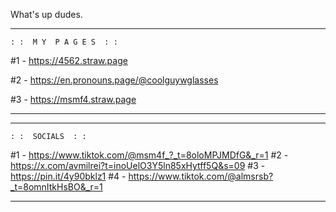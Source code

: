 What's up dudes.


- - - -


    : :  M Y  P A G E S  : :

#1 -  https://4562.straw.page

#2 -  https://en.pronouns.page/@coolguywglasses

#3 -  https://msmf4.straw.page

- - - - 
- - - -


    : :  SOCIALS  : :

#1 -  https://www.tiktok.com/@msm4f_?_t=8oloMPJMDfG&_r=1
#2 -  https://x.com/avmilrei?t=inoUelO3Y5ln85xHytff5Q&s=09
#3 -  https://pin.it/4y90bklz1
#4 -  https://www.tiktok.com/@almsrsb?_t=8omnItkHsBO&_r=1

- - - -
